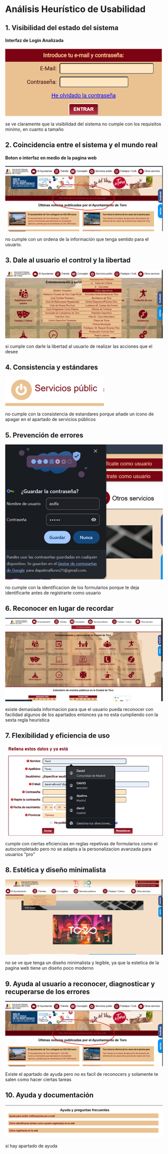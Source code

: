 # Análisis Heurístico de Usabilidad

## 1. Visibilidad del estado del sistema
#### Interfaz de Login Analizada

![Formulario de Login](imagenes/registro.png)

se ve claramente que la visibilidad del sistema no cumple con los requisitos minimo, en cuanto a tamaño 


## 2. Coincidencia entre el sistema y el mundo real
#### Boton o interfaz en medio de la pagina web

![Formulario de Login](imagenes/regla2.png)

no cumple con un ordena de la información que tenga sentido para el usuario.

## 3. Dale al usuario el control y la libertad


![Formulario de Login](imagenes/regla3.png)


si cumple con darle la libertad al usuario de realizar las acciones que el desee

## 4. Consistencia y estándares

![Formulario de Login](imagenes/regla4.png)


no cumple con la consistencia de estandares porque añade un icono de apagar en el apartado de servicios públicos

## 5. Prevención de errores

![Formulario de Login](imagenes/regla5.png)


no cumple con la identificacion de los formularios porque te deja identificarte antes de registrarte como usuario

## 6. Reconocer en lugar de recordar


![Formulario de Login](imagenes/regla6.png)

existe demasiada informacion para que el usuario pueda reconocer con facilidad algunos de los apartados entonces ya no esta cumpliendo con la sexta regla heuristica


## 7. Flexibilidad y eficiencia de uso

![Formulario de Login](imagenes/regla7.png)

cumple con ciertas eficiencias en reglas repetivas de formularios como el autocompletado pero no se adapta a la personalizacion avanzada para usuarios "pro"

## 8. Estética y diseño minimalista

![Formulario de Login](imagenes/regla8.png)

no se ve que tenga un diseño minimalista y legible, ya que la estetica de la pagina web tiene un diseño poco moderno

## 9. Ayuda al usuario a reconocer, diagnosticar y recuperarse de los errores

![Formulario de Login](imagenes/regla2.png)


Existe el apartado de ayuda pero no es facil de reconocers y solamente te salen como hacer ciertas tareas

## 10. Ayuda y documentación

![Formulario de Login](imagenes/regla10.png)

si hay apartado de ayuda
